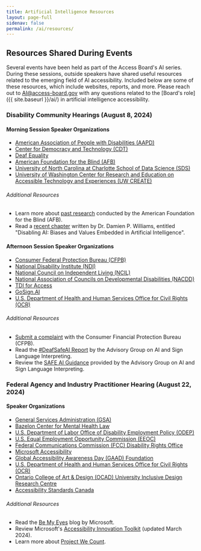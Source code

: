 ```yaml
---
title: Artificial Intelligence Resources
layout: page-full
sidenav: false
permalink: /ai/resources/
--- 
```

## Resources Shared During Events

Several events have been held as part of the Access Board's AI series. During these sessions, outside speakers have shared useful resources related to the emerging field of AI accessibility. Included below are some of these resources, which include websites, reports, and more. Please reach out to [AI@access-board.gov](mailto:AI@access-board.gov) with any questions related to the [Board's role]({{ site.baseurl }}/ai/) in artificial intelligence accessibility.

### Disability Community Hearings (August 8, 2024)

#### Morning Session Speaker Organizations
 
- [American Association of People with Disabilities (AAPD)](https://www.aapd.com/)
- [Center for Democracy and Technology (CDT)](https://cdt.org/)
- [Deaf Equality](https://www.deafequality.org/)
- [American Foundation for the Blind (AFB)](https://www.afb.org/)
- [University of North Carolina at Charlotte School of Data Science (SDS)](https://sds.charlotte.edu/)
- [University of Washington Center for Research and Education on Accessible Technology and Experiences (UW CREATE)](https://create.uw.edu/)

###### Additional Resources

- Learn more about [past research](https://www.afb.org/research-and-initiatives/research) conducted by the American Foundation for the Blind (AFB).
- Read a [recent chapter](https://doi.org/10.4337/9781803926728.00022) written by Dr. Damien P. Williams, entitled "Disabling AI: Biases and Values Embedded in Artificial Intelligence".

#### Afternoon Session Speaker Organizations

- [Consumer Federal Protection Bureau (CFPB)](https://www.consumerfinance.gov/)
- [National Disability Institute (NDI)](https://www.nationaldisabilityinstitute.org/)
- [National Council on Independent Living (NCIL)](https://ncil.org/)
- [National Association of Councils on Developmental Disabilities (NACDD)](https://nacdd.org/)
- [TDI for Access](https://tdiforaccess.org/)
- [GoSign.AI](https://www.gosign.ai/)
- [U.S. Department of Health and Human Services Office for Civil Rights (OCR)](https://www.hhs.gov/ocr/index.html)

###### Additional Resources

- [Submit a complaint](https://www.consumerfinance.gov/complaint/) with the Consumer Financial Protection Bureau (CFPB).
- Read the [#DeafSafeAI Report](https://safeaitf.org/deafsafeai) by the Advisory Group on AI and Sign Language Interpreting.
- Review the [SAFE AI Guidance](https://safeaitf.org/guidance) provided by the Advisory Group on AI and Sign Language Interpreting.

### Federal Agency and Industry Practitioner Hearing (August 22, 2024)

#### Speaker Organizations

- [General Services Administration (GSA)](https://www.gsa.gov/)
- [Bazelon Center for Mental Health Law](https://www.bazelon.org/)
- [U.S. Department of Labor Office of Disability Employment Policy (ODEP)](https://www.dol.gov/agencies/odep)
- [U.S. Equal Employment Opportunity Commission (EEOC)](https://www.eeoc.gov/)
- [Federal Communications Commission (FCC) Disability Rights Office](https://www.fcc.gov/accessibility)
- [Microsoft Accessibility](https://www.microsoft.com/en-us/accessibility/)
- [Global Accessibility Awareness Day (GAAD) Foundation](https://accessibility.day/)
- [U.S. Department of Health and Human Services Office for Civil Rights (OCR)](https://www.hhs.gov/ocr/index.html)
- [Ontario College of Art & Design (OCAD) University Inclusive Design Research Centre](https://idrc.ocadu.ca)
- [Accessibility Standards Canada](https://accessible.canada.ca/)

###### Additional Resources

- Read the [Be My Eyes](https://www.bemyeyes.com/blog/microsoft) blog by Microsoft.
- Review Microsoft's [Accessibility Innovation Toolkit](https://aka.ms/InnovationToolkit) (updated March 2024).
- Learn more about [Project We Count](https://wecount.inclusivedesign.ca).

